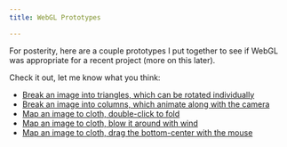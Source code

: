 ```yaml
---
title: WebGL Prototypes

---
```


[Break an image into triangles, which can be rotated individually]: /projects/webgl-prototypes/triangles.html
[Break an image into columns, which animate along with the camera]: /projects/webgl-prototypes/columns.html
[Map an image to cloth, double-click to fold]: /projects/webgl-prototypes/cloth-blinds.html
[Map an image to cloth, blow it around with wind]: /projects/webgl-prototypes/cloth-wind.html
[Map an image to cloth, drag the bottom-center with the mouse]: /projects/webgl-prototypes/cloth-drag.html

For posterity, here are a couple prototypes I put together to see if WebGL was appropriate for a recent project (more on this later).

Check it out, let me know what you think:

* [Break an image into triangles, which can be rotated individually]
* [Break an image into columns, which animate along with the camera]
* [Map an image to cloth, double-click to fold]
* [Map an image to cloth, blow it around with wind]
* [Map an image to cloth, drag the bottom-center with the mouse]